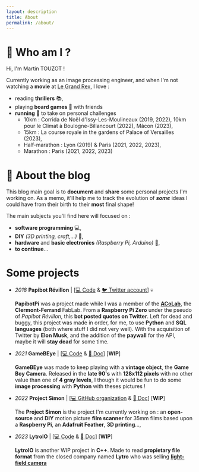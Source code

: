 ```yaml
---
layout: description
title: About
permalink: /about/
---
```


# :wave: Who am I ?

Hi, I'm Martin TOUZOT !

Currently working as an image processing engineer, and when I'm not watching a **movie** at [Le Grand Rex](https://www.legrandrex.com/), I love :
* reading **thrillers** :books:,
* playing **board games** :game_die: with friends
* **running** :runner: to take on personal challenges
  * 10km : Corrida de Noël d'Issy-Les-Moulineaux (2019, 2022), 10km pour le Climat à Boulogne-Billancourt (2022), Mâcon (2023),
  * 15km : La course royale in the gardens of Palace of Versailles (2023),
  * Half-marathon : Lyon (2019) & Paris (2021, 2022, 2023),
  * Marathon : Paris (2021, 2022, 2023)

# :pushpin: About the blog

This blog main goal is to **document** and **share** some personal projects I'm working on. As a memo, it'll help me to track the evolution of **_some_** ideas I could have from their birth to their __most__ final shape!<br>

The main subjects you'll find here will focused on :
* **software programming** :computer:,
* **DIY** _(3D printing, craft,...)_ :construction:,
* **hardware** and **basic electronics** _(Raspberry Pi, Arduino)_ :electric_plug:,
* **to continue**...


# Some projects

 * _2018_ **Papibot Révillon** | [[:computer: Code](https://github.com/mtouzot/PapibotPi) & [:bird: Twitter account](https://twitter.com/papibotrevillon)] :skull:

    **PapibotPi** was a project made while I was a member of the [**ACoLab**](https://acolab.fr/), the **Clermont-Ferrand** FabLab. From a **Raspberry Pi Zero** under the pseudo of *Papibot Révillon*, this **bot posted quotes on Twitter**. Left for dead and buggy, this project was made in order, for me, to use **Python** and **SQL languages** (both where stuff I did not very well). With the acquisition of Twitter by **Elon Musk**, and the addition of the **paywall** for the API, maybe it will **stay dead** for some time.

 * _2021_ **GameBEye** | [[:computer: Code](https://github.com/mtouzot/GameBEye) & [:memo: Doc](https://mtouzot.github.io/GameBEye)] [**WIP**]

    **GameBEye** was made to keep playing with a **vintage object**, the **Game Boy Camera**. Released in the **late 90's** with **128x112 pixels** with no other value than one of **4 gray levels**, I though it would be fun to do some **image processing** with **Python** with theses pictures !

 * _2022_ **Project Simon** | [[:computer: GitHub organization](https://github.com/Project-Simon) & [:memo: Doc](https://project-simon.github.io)] [**WIP**]

    The **Project Simon** is the project I'm currently working on : an **open-source** and **DIY** motion picture **film scanner** for 35mm films based upon a **Raspberry Pi**, an **Adafruit Feather**, **3D printing**...,

 * _2023_ **LytroIO** | [[:computer: Code](https://github.com/mtouzot/LytroIO) & [:memo: Doc](https://mtouzot.github.io/LytroIO)] [**WIP**]
    
    **LytroIO** is another WIP project in **C++**. Made to read **propietary file format** from the closed company named **Lytro** who was selling [**light-field camera**](https://en.wikipedia.org/wiki/Light_field_camera)